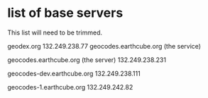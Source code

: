 # list of base servers
This list will need to be trimmed.


geodex.org 132.249.238.77
  geocodes.earthcube.org (the service)

geocodes.earthcube.org (the server) 132.249.238.231

geocodes-dev.earthcube.org 132.249.238.111

geocodes-1.earthcube.org 132.249.242.82
